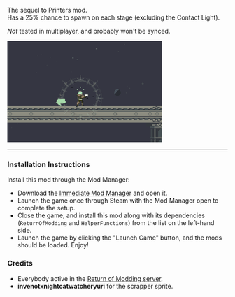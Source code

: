 The sequel to Printers mod.  
Has a 25% chance to spawn on each stage (excluding the Contact Light).  

*Not* tested in multiplayer, and probably won't be synced.  

![Scrapper showcase.gif (this probably won't show up in thunderstore)](https://github.com/Klehrik/RoRR-Scrappers/blob/main/scrapper_showcase.gif)

---

### Installation Instructions

Install this mod through the Mod Manager:
* Download the [Immediate Mod Manager](https://thunderstore.io/c/risk-of-rain-returns/p/ReturnOfModding/ImmediateModManager) and open it.
* Launch the game once through Steam with the Mod Manager open to complete the setup.
* Close the game, and install this mod along with its dependencies (`ReturnOfModding` and `HelperFunctions`) from the list on the left-hand side.
* Launch the game by clicking the "Launch Game" button, and the mods should be loaded. Enjoy!


### Credits
* Everybody active in the [Return of Modding server](https://discord.gg/VjS57cszMq).
* **invenotxnightcatwatcheryuri** for the scrapper sprite.